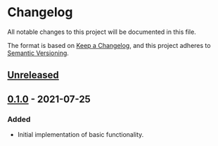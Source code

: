 # Changelog

All notable changes to this project will be documented in this file.

The format is based on [Keep a Changelog](https://keepachangelog.com/en/1.0.0/), and this project adheres
to [Semantic Versioning](https://semver.org/spec/v2.0.0.html).

## [Unreleased]

## [0.1.0] - 2021-07-25

### Added

- Initial implementation of basic functionality.


[Unreleased]: https://github.com/EusthEnoptEron/AsyncTextures/compare/v0.1.0...HEAD
[0.1.0]: https://github.com/EusthEnoptEron/AsyncTextures/releases/tag/v0.1.0